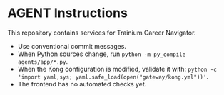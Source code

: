 # AGENT Instructions

This repository contains services for Trainium Career Navigator.

- Use conventional commit messages.
- When Python sources change, run `python -m py_compile agents/app/*.py`.
- When the Kong configuration is modified, validate it with:
  `python -c 'import yaml,sys; yaml.safe_load(open("gateway/kong.yml"))'`.
- The frontend has no automated checks yet.

